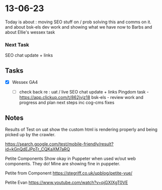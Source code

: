 # 13-06-23

Today is about :
moving SEO stuff on / prob solving this and comms on it.
and about bsk-els dev work and showing what we have now to Barbs
and about Ellie's wessex task


### Next Task
SEO chat update + links

## Tasks
- [x] Wessex GA4
  - [ ] check back re : uat / live
SEO chat update + links
Pingdom task - https://app.clickup.com/t/862jvjz18
bsk-els - review work and progress and plan next steps inc cog-cms fixes


## Notes
Results of Test on uat show the custom html is rendering properly and being picked up by the crawler.


https://search.google.com/test/mobile-friendly/result?id=kGnQdEJPpTr_CQKaXM7aRQ

Petite Components Show okay in Puppeter when used w/out web components.
They do! Mine are showing fine in puppeter.

Petite from Component
https://stegriff.co.uk/upblog/petite-vue/

Petite Evan
https://www.youtube.com/watch?v=pjGXIXgT0VE
